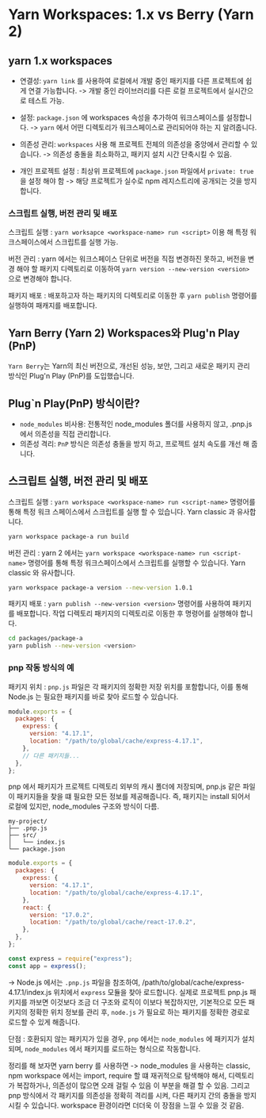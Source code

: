 # Yarn Workspaces: 1.x vs Berry (Yarn 2)

## yarn 1.x workspaces

- 연결성: `yarn link` 를 사용하여 로컬에서 개발 중인 패키지를 다른 프로젝트에 쉽게 연결 가능합니다. -> 개발 중인 라이브러리를 다른 로컬 프로젝트에서 실시간으로 테스트 가능.
- 설정: `package.json` 에 workspaces 속성을 추가하여 워크스페이스를 설정합니다. -> `yarn` 에서 어떤 디렉토리가 워크스페이스로 관리되어야 하는 지 알려줍니다.

- 의존성 관리: `workspaces` 사용 해 프로젝트 전체의 의존성을 중앙에서 관리할 수 있습니다. -> 의존성 충돌을 최소화하고, 패키지 설치 시간 단축시킬 수 있음.
- 개인 프로젝트 설정 : 최상위 프로젝트에 `package.json` 파일에서 `private: true` 을 설정 해야 함 -> 해당 프로젝트가 실수로 npm 레지스트리에 공개되는 것을 방지합니다.

### 스크립트 실행, 버전 관리 및 배포

스크립트 실행 : `yarn worksapce <workspace-name> run <script>` 이용 해 특정 워크스페이스에서 스크립트를 실행 가능.

버전 관리 : yarn 에서는 워크스페이스 단위로 버전을 직접 변경하진 못하고, 버전을 변경 해야 할 패키지 디렉토리로 이동하여 `yarn version --new-version <version>` 으로 변경해야 합니다.

패키지 배포 : 배포하고자 하는 패키지의 디렉토리로 이동한 후 `yarn publish` 명령어를 실행하여 패캐지를 배포합니다.

## Yarn Berry (Yarn 2) Workspaces와 Plug'n Play (PnP)

`Yarn Berry`는 Yarn의 최신 버전으로, 개선된 성능, 보안, 그리고 새로운 패키지 관리 방식인 Plug'n Play (PnP)를 도입했습니다.

## Plug`n Play(PnP) 방식이란?

- `node_modules` 비사용: 전통적인 node_modules 폴더를 사용하지 않고, .pnp.js 에서 의존성을 직접 관리합니다.
- 의존성 격리: `PnP` 방식은 의존성 충돌을 방지 하고, 프로젝트 설치 속도를 개선 해 줍니다.

## 스크립트 실행, 버전 관리 및 배포

스크립트 실행 : `yarn workspace <workspace-name> run <script-name>` 명령어를 통해 특정 워크 스페이스에서 스크립트를 실행 할 수 있습니다. Yarn classic 과 유사합니다.

```bash
yarn workspace package-a run build
```

버전 관리 : yarn 2 에서는 `yarn workspace <workspace-name> run <script-name>` 명령어를 통해 특정 워크스페이스에서 스크립트를 실행할 수 있습니다. Yarn classic 와 유사합니다.

```bash
yarn workspace package-a version --new-version 1.0.1
```

패키지 배포 : `yarn publish --new-version <version>` 명령어를 사용하여 패키지를 배포합니다. 작업 디렉토리 패키지의 디렉토리로 이동한 후 명령어를 실행해야 합니다.

```bash
cd packages/package-a
yarn publish --new-version <version>
```

### pnp 작동 방식의 예

패키지 위치 : `pnp.js` 파일은 각 패키지의 정확한 저장 위치를 포함합니다, 이를 통해 Node.js 는 필요한 패키지를 바로 찾아 로드할 수 있습니다.

```javascript
module.exports = {
  packages: {
    express: {
      version: "4.17.1",
      location: "/path/to/global/cache/express-4.17.1",
    },
    // 다른 패키지들...
  },
};
```

pnp 에서 패키지가 프로젝트 디렉토리 외부의 캐시 폴더에 저장되며, pnp.js 같은 파일이 패키지들을 찾을 떄 필요한 모든 정보를 제공해줍니다.
즉, 패키지는 install 되어서 로컬에 있지만, node_modules 구조와 방식이 다름.

```
my-project/
├── .pnp.js
├── src/
│   └── index.js
└── package.json
```

```javascript
module.exports = {
  packages: {
    express: {
      version: "4.17.1",
      location: "/path/to/global/cache/express-4.17.1",
    },
    react: {
      version: "17.0.2",
      location: "/path/to/global/cache/react-17.0.2",
    },
  },
};
```

```javascript
const express = require("express");
const app = express();
```

-> Node.js 에서는 `.pnp.js` 파일을 참조하여, /path/to/global/cache/express-4.17.1/index.js 위치에서 `express` 모듈을 찾아 로드합니다.
실제로 프로젝트 pnp.js 패키지를 까보면 이것보다 조금 더 구조와 로직이 이보다 복잡하지만, 기본적으로 모든 패키지의 정확한 위치 정보를 관리 후, `node.js` 가 필요로 하는 패키지를 정확한 경로로 로드할 수 있게 해줍니다.

단점 : 호환되지 않는 패키지가 있을 경우, `pnp` 에서는 `node_modules` 에 패키지가 설치되며, `node_modules` 에서 패키지를 로드하는 형식으로 작동합니다.

정리를 해 보자면 yarn berry 를 사용하면 -> node_modules 을 사용하는 classic, npm workspace 에서는 import, require 할 떄 재귀적으로 탐색해야 해서, 디렉토리가 복잡하거나, 의존성이 많으면 오래 걸릴 수 있음 이 부분을 해결 할 수 있음.
그리고 pnp 방식에서 각 패키지를 의존성을 정확히 격리를 시켜, 다른 패키지 간의 충돌을 방지시킬 수 있습니다.
workspace 환경이라면 더더욱 이 장점을 느낄 수 있을 것 같음.
